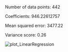 Number of data points: 442

Coefficients:  946.22612757

Mean squared error: 3477.22

Variance score: 0.26

![plot_LinearRegression](https://user-images.githubusercontent.com/50586266/59533706-4f7a7f00-8eba-11e9-90e5-b6460f94388f.png)
